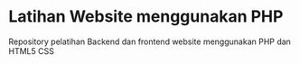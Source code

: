 # Latihan Website menggunakan PHP

Repository pelatihan Backend dan frontend website menggunakan PHP dan HTML5 CSS
